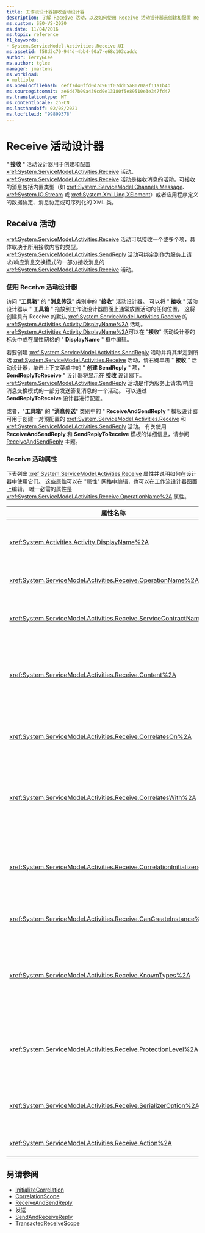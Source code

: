 ```yaml
---
title: 工作流设计器接收活动设计器
description: 了解 Receive 活动，以及如何使用 Receive 活动设计器来创建和配置 Receive 活动。
ms.custom: SEO-VS-2020
ms.date: 11/04/2016
ms.topic: reference
f1_keywords:
- System.ServiceModel.Activities.Receive.UI
ms.assetid: f58d3c70-944d-4bb4-90a7-e68c103caddc
author: TerryGLee
ms.author: tglee
manager: jmartens
ms.workload:
- multiple
ms.openlocfilehash: ceff7d40ffd0d7c961f07dd65a8070a8f11a1b4b
ms.sourcegitcommit: ae6d47b09a439cd0e13180f5e89510e3e347fd47
ms.translationtype: MT
ms.contentlocale: zh-CN
ms.lasthandoff: 02/08/2021
ms.locfileid: "99899378"
---
```

# <a name="receive-activity-designer"></a>Receive 活动设计器

" **接收** " 活动设计器用于创建和配置 <xref:System.ServiceModel.Activities.Receive> 活动。 <xref:System.ServiceModel.Activities.Receive> 活动是接收消息的活动，可接收的消息包括内置类型（如 <xref:System.ServiceModel.Channels.Message>、<xref:System.IO.Stream> 或 <xref:System.Xml.Linq.XElement>）或者应用程序定义的数据协定、消息协定或可序列化的 XML 类。

## <a name="the-receive-activity"></a>Receive 活动

<xref:System.ServiceModel.Activities.Receive> 活动可以接收一个或多个项，具体取决于所用接收内容的类型。 <xref:System.ServiceModel.Activities.SendReply> 活动可绑定到作为服务上请求/响应消息交换模式的一部分接收消息的 <xref:System.ServiceModel.Activities.Receive> 活动。

### <a name="using-the-receive-activity-designer"></a>使用 Receive 活动设计器

访问 "**工具箱**" 的 "**消息传送**" 类别中的 "**接收**" 活动设计器。 可以将 " **接收** " 活动设计器从 " **工具箱** " 拖放到工作流设计器图面上通常放置活动的任何位置。 这将创建具有 Receive 的默认 <xref:System.ServiceModel.Activities.Receive> 的 <xref:System.Activities.Activity.DisplayName%2A> 活动。 <xref:System.Activities.Activity.DisplayName%2A>可以在 "**接收**" 活动设计器的标头中或在属性网格的 " **DisplayName** " 框中编辑。

若要创建 <xref:System.ServiceModel.Activities.SendReply> 活动并将其绑定到所选 <xref:System.ServiceModel.Activities.Receive> 活动，请右键单击 " **接收** " 活动设计器，单击上下文菜单中的 " **创建 SendReply** " 项，" **SendReplyToReceive** " 设计器将显示在 **接收** 设计器下。 <xref:System.ServiceModel.Activities.SendReply> 活动是作为服务上请求/响应消息交换模式的一部分发送答复消息的一个活动。 可以通过 **SendReplyToReceive** 设计器进行配置。

或者，"**工具箱**" 的 "**消息传送**" 类别中的 " **ReceiveAndSendReply** " 模板设计器可用于创建一对预配置的 <xref:System.ServiceModel.Activities.Receive> 和 <xref:System.ServiceModel.Activities.SendReply> 活动。 有关使用 **ReceiveAndSendReply** 和 **SendReplyToReceive** 模板的详细信息，请参阅 [ReceiveAndSendReply](../workflow-designer/receiveandsendreply-template-designer.md) 主题。

### <a name="the-receive-activity-properties"></a>Receive 活动属性

下表列出 <xref:System.ServiceModel.Activities.Receive> 属性并说明如何在设计器中使用它们。 这些属性可以在 "属性" 网格中编辑，也可以在工作流设计器图面上编辑。 唯一必需的属性是 <xref:System.ServiceModel.Activities.Receive.OperationName%2A> 属性。

| 属性名称 | 必选 | 使用情况 |
|-|----------|-|
| <xref:System.Activities.Activity.DisplayName%2A> | False | 指定 <xref:System.ServiceModel.Activities.Receive> 活动的友好名称。 默认值为 Receive。<br /><br /> 虽然对友好 <xref:System.Activities.Activity.DisplayName%2A> 使用非默认值不是绝对必需的，但最好使用非默认值。 |
| <xref:System.ServiceModel.Activities.Receive.OperationName%2A> | True | 指定由此 <xref:System.ServiceModel.Activities.Receive> 活动实现的服务操作的名称。 如果未显式设置 **操作** 属性，则此属性用于构造 **操作** 属性的默认值。 |
| <xref:System.ServiceModel.Activities.Receive.ServiceContractName%2A> | False | 指定服务协定的名称。 此属性用于将服务操作分组至各个服务协定。 所有具有相同的 <xref:System.ServiceModel.Activities.Receive> 的 <xref:System.ServiceModel.Activities.Receive.ServiceContractName%2A> 活动都分组到同一服务协定（WSDL 端口类型）中。 默认值为顶层 (根) 活动的完全限定的 CLR 名称。 |
| <xref:System.ServiceModel.Activities.Receive.Content%2A> | False | 指定要接收的消息或参数内容。 它可为 <xref:System.ServiceModel.Activities.ReceiveMessageContent> 活动或 <xref:System.ServiceModel.Activities.ReceiveParametersContent> 活动。 若要编辑此属性，请在属性网格中选择 "**内容**" 字段旁边的省略号按钮，或单击 "**接收**" 活动设计器图面上 **内容** 标签旁边的 "**定义 ...** " 按钮。 两者都显示 " **内容定义** " 对话框。 有关如何使用此框的详细信息，请参阅 " [内容定义" 对话框](../workflow-designer/content-definition-dialog-box.md) 主题。 |
| <xref:System.ServiceModel.Activities.Receive.CorrelatesOn%2A> | False | 使用 <xref:System.ServiceModel.Activities.Receive> 对象指定工作流的服务操作中各 <xref:System.ServiceModel.MessageQuerySet> 活动之间的关联。 在 "属性" 网格中单击属性旁的省略号按钮， <xref:System.ServiceModel.Activities.Receive.CorrelatesOn%2A> 以打开 " **CorrelatesOn 定义** " 对话框。 有关使用此对话框的详细信息，请参阅 " [内容定义" 对话框](../workflow-designer/content-definition-dialog-box.md) 主题。 |
| <xref:System.ServiceModel.Activities.Receive.CorrelatesWith%2A> | False | 指定用于将消息路由到相应工作流实例的 <xref:System.ServiceModel.Activities.CorrelationHandle>。<br /><br /> 在 "属性" 网格中单击属性旁的省略号按钮， <xref:System.ServiceModel.Activities.Receive.CorrelatesWith%2A> 以打开 " **表达式编辑器** " 对话框。 有关使用此对话框的详细信息，请参阅 [如何：使用表达式编辑器](../workflow-designer/how-to-use-the-expression-editor.md) 主题。 |
| <xref:System.ServiceModel.Activities.Receive.CorrelationInitializers%2A> | False | 指定在工作流中对配置此 <xref:System.ServiceModel.Activities.CorrelationInitializer> 活动的多个 <xref:System.ServiceModel.Activities.CorrelationHandle> 对象进行初始化的 <xref:System.ServiceModel.Activities.Receive> 对象的集合。 在 "属性" 网格中单击属性旁的省略号按钮， <xref:System.ServiceModel.Activities.Receive.CorrelationInitializers%2A> 以打开 " **添加相关初始值设定项** " 对话框。 有关使用此框的详细信息，请参阅 [Add CorrelationInitializers 对话框](../workflow-designer/add-correlationinitializers-dialog-box.md) 主题。 |
| <xref:System.ServiceModel.Activities.Receive.CanCreateInstance%2A> | False | 指定一个值，该值确定如果消息未关联到现有的工作流实例，是否创建一个新工作流实例来处理该消息。 如果将该值设置为 **true**，则将创建一个新的工作流实例来处理该消息，而不会将该消息与现有的工作流实例相关联。 |
| <xref:System.ServiceModel.Activities.Receive.KnownTypes%2A> | False | 指定由此 <xref:System.ServiceModel.Activities.Receive> 活动实现的服务操作的已知类型集合。 此属性应与设置为 <xref:System.ServiceModel.Activities.Receive.SerializerOption%2A> 的 <xref:System.Runtime.Serialization.DataContractSerializer> 属性结合使用。 如果使用了 <xref:System.Xml.Serialization.XmlSerializer>，则忽略此项。<br /><br /> 选择 "属性网格" 中 " **KnownTypes** " 字段旁边的省略号按钮，以显示可以添加相关类型的 " **类型集合编辑器** " 对话框。 有关使用此框的详细信息，请参阅 " [类型集合编辑器" 对话框](../workflow-designer/type-collection-editor-dialog-box.md) 主题。 |
| <xref:System.ServiceModel.Activities.Receive.ProtectionLevel%2A> | False | 指定消息的 <xref:System.Net.Security.ProtectionLevel>。<br /><br /> 1.  <xref:System.Net.Security.ProtectionLevel> 表示仅限身份验证。<br />2.  <xref:System.Net.Security.ProtectionLevel> 表示签名数据，以帮助确保所传输数据的完整性。<br />3.  <xref:System.Net.Security.ProtectionLevel> 表示对数据进行加密和签名，以帮助确保所传输数据的保密性和完整性。 |
| <xref:System.ServiceModel.Activities.Receive.SerializerOption%2A> | False | 指定 <xref:System.ServiceModel.Activities.Receive> 活动实现的服务操作所使用的序列化程序的类型。 默认值为 <xref:System.Runtime.Serialization.DataContractSerializer>，它使用提供的数据协定将类型实例序列化和反序列化为 XML 流或文档。 如果需要对 XML 进行更多控制，还可使用 <xref:System.Xml.Serialization.XmlSerializer>。 |
| <xref:System.ServiceModel.Activities.Receive.Action%2A> | False | 指定消息的操作标头。 如果未显式设置，则其值默认为： `https://tempuri.org/{service contract namespace}/{service contract name}/{operation name}` 。 |

## <a name="see-also"></a>另请参阅

- [InitializeCorrelation](../workflow-designer/initializecorrelation-activity-designer.md)
- [CorrelationScope](../workflow-designer/correlationscope-activity-designer.md)
- [ReceiveAndSendReply](../workflow-designer/receiveandsendreply-template-designer.md)
- 发送
- [SendAndReceiveReply](../workflow-designer/sendandreceivereply-template-designer.md)
- [TransactedReceiveScope](../workflow-designer/transactedreceivescope-activity-designer.md)
